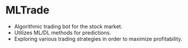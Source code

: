 # MLTrade
- Algorithmic trading bot for the stock market.
- Utilizes ML/DL methods for predictions.
- Exploring various trading strategies in order to maximize profitability.
